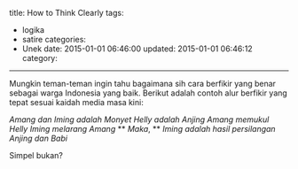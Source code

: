 title: How to Think Clearly
tags:
  - logika
  - satire
categories:
  - Unek
date: 2015-01-01 06:46:00
updated: 2015-01-01 06:46:12
category:
---
Mungkin teman-teman ingin tahu bagaimana sih cara berfikir yang benar sebagai warga Indonesia yang baik. Berikut adalah contoh alur berfikir yang tepat sesuai kaidah media masa kini:

*Amang dan Iming adalah Monyet*
*Helly adalah Anjing*
*Amang memukul Helly*
*Iming melarang Amang*
** *Maka*, ** *Iming adalah hasil persilangan Anjing dan Babi*

Simpel bukan?